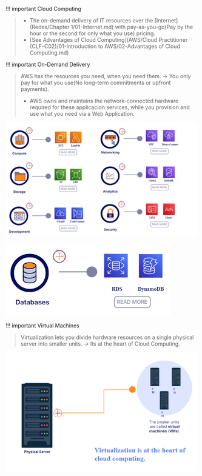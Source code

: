 
!!! important Cloud Computing
> - The on-demand delivery of IT resources over the [Internet](Redes/Chapter 1/01-Internet.md) with pay-as-you-go(Pay by the hour or the second for only what you use) pricing.
> - [See Advantages of Cloud Computing](AWS/Cloud Practitioner (CLF-C02)/01-Introduction to AWS/02-Advantages of Cloud Computing.md)


!!! important On-Demand Delivery
> AWS has the resources you need, when you need them. -> You only pay for what you use(No long-term commitments or upfront payments).
> - AWS owns and maintains the network-connected hardware required for these applicacion services, while you provision and use what you need via a Web Application.


![](../img/aws-services.png)

![](../img/aws-services2.png)



!!! important Virtual Machines
> Virtualization lets you divide hardware resources on a single physical server into smaller units. -> Its at the heart of Cloud Computing.

![](../img/virtualization.png)